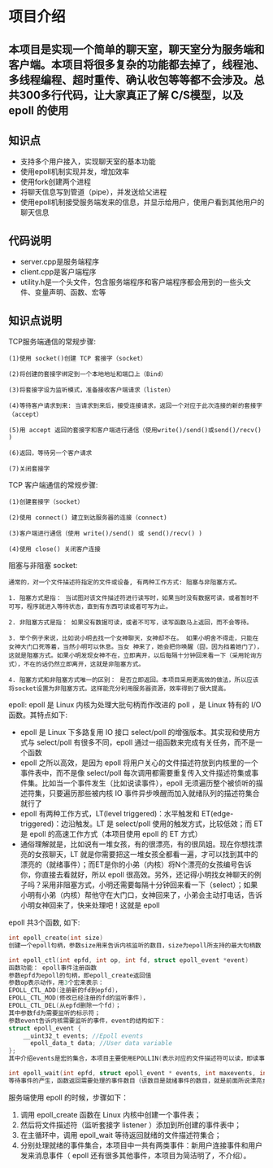 # 项目介绍

本项目是实现一个简单的聊天室，聊天室分为服务端和客户端。本项目将很多复杂的功能都去掉了，线程池、多线程编程、超时重传、确认收包等等都不会涉及。总共300多行代码，让大家真正了解 C/S模型，以及 epoll 的使用
------
## 知识点
+ 支持多个用户接入，实现聊天室的基本功能
+ 使用epoll机制实现并发，增加效率
+ 使用fork创建两个进程
+ 将聊天信息写到管道（pipe），并发送给父进程
+ 使用epoll机制接受服务端发来的信息，并显示给用户，使用户看到其他用户的聊天信息

## 代码说明
+ server.cpp是服务端程序
+ client.cpp是客户端程序
+ utility.h是一个头文件，包含服务端程序和客户端程序都会用到的一些头文件、变量声明、函数、宏等

## 知识点说明
TCP服务端通信的常规步骤:
```
(1)使用 socket()创建 TCP 套接字（socket）

(2)将创建的套接字绑定到一个本地地址和端口上（Bind）

(3)将套接字设为监听模式，准备接收客户端请求（listen）

(4)等待客户请求到来: 当请求到来后，接受连接请求，返回一个对应于此次连接的新的套接字（accept）

(5)用 accept 返回的套接字和客户端进行通信（使用write()/send()或send()/recv() )

(6)返回，等待另一个客户请求

(7)关闭套接字
```
TCP 客户端通信的常规步骤:
```
(1)创建套接字（socket）

(2)使用 connect() 建立到达服务器的连接（connect)

(3)客户端进行通信（使用 write()/send() 或 send()/recv() )

(4)使用 close() 关闭客户连接
```
阻塞与非阻塞 socket:
```
通常的，对一个文件描述符指定的文件或设备, 有两种工作方式: 阻塞与非阻塞方式。

1. 阻塞方式是指： 当试图对该文件描述符进行读写时，如果当时没有数据可读，或者暂时不可写，程序就进入等待状态，直到有东西可读或者可写为止。

2. 非阻塞方式是指： 如果没有数据可读，或者不可写，读写函数马上返回，而不会等待。

3. 举个例子来说，比如说小明去找一个女神聊天，女神却不在。 如果小明舍不得走，只能在女神大门口死等着，当然小明可以休息。当女 神来了，她会把你唤醒（囧，因为挡着她门了），这就是阻塞方式。如果小明发现女神不在，立即离开，以后每隔十分钟回来看一下（采用轮询方式），不在的话仍然立即离开，这就是非阻塞方式。

4. 阻塞方式和非阻塞方式唯一的区别： 是否立即返回。本项目采用更高效的做法，所以应该将socket设置为非阻塞方式。这样能充分利用服务器资源，效率得到了很大提高。
```

epoll:
epoll 是 Linux 内核为处理大批句柄而作改进的 poll ，是 Linux 特有的 I/O 函数。其特点如下:
+ epoll 是 Linux 下多路复用 IO 接口 select/poll 的增强版本。其实现和使用方式与 select/poll 有很多不同，epoll 通过一组函数来完成有关任务，而不是一个函数
+ epoll 之所以高效，是因为 epoll 将用户关心的文件描述符放到内核里的一个事件表中，而不是像 select/poll 每次调用都需要重复传入文件描述符集或事件集。比如当一个事件发生（比如说读事件），epoll 无须遍历整个被侦听的描述符集，只要遍历那些被内核 IO 事件异步唤醒而加入就绪队列的描述符集合就行了
+ epoll 有两种工作方式，LT(level triggered)：水平触发和 ET(edge-triggered)：边沿触发。LT 是 select/poll 使用的触发方式，比较低效；而 ET 是 epoll 的高速工作方式（本项目使用 epoll 的 ET 方式）
+ 通俗理解就是，比如说有一堆女孩，有的很漂亮，有的很凤姐。现在你想找漂亮的女孩聊天，LT 就是你需要把这一堆女孩全都看一遍，才可以找到其中的漂亮的（就绪事件）；而ET是你的小弟（内核）将N个漂亮的女孩编号告诉你，你直接去看就好，所以 epoll 很高效。另外，还记得小明找女神聊天的例子吗？采用非阻塞方式，小明还需要每隔十分钟回来看一下（select）；如果小明有小弟（内核）帮他守在大门口，女神回来了，小弟会主动打电话，告诉小明女神回来了，快来处理吧！这就是 epoll

epoll 共3个函数, 如下:
```c
int epoll_create(int size)
创建一个epoll句柄，参数size用来告诉内核监听的数目，size为epoll所支持的最大句柄数
```
```c
int epoll_ctl(int epfd, int op, int fd, struct epoll_event *event)
函数功能： epoll事件注册函数
参数epfd为epoll的句柄，即epoll_create返回值
参数op表示动作，用3个宏来表示：  
EPOLL_CTL_ADD(注册新的fd到epfd)， 
EPOLL_CTL_MOD(修改已经注册的fd的监听事件)，
EPOLL_CTL_DEL(从epfd删除一个fd)；
其中参数fd为需要监听的标示符；
参数event告诉内核需要监听的事件，event的结构如下：
struct epoll_event {
    __uint32_t events; //Epoll events
      epoll_data_t data; //User data variable
};
其中介绍events是宏的集合，本项目主要使用EPOLLIN(表示对应的文件描述符可以读，即读事件发生)，其他宏类型，可以google之!
```
```c
int epoll_wait(int epfd, struct epoll_event * events, int maxevents, int timeout)
等待事件的产生，函数返回需要处理的事件数目（该数目是就绪事件的数目，就是前面所说漂亮女孩的个数N）
```
服务端使用 epoll 的时候，步骤如下：

1. 调用 epoll_create 函数在 Linux 内核中创建一个事件表；
2. 然后将文件描述符（监听套接字 listener ）添加到所创建的事件表中；
3. 在主循环中，调用 epoll_wait 等待返回就绪的文件描述符集合；
4. 分别处理就绪的事件集合，本项目中一共有两类事件：新用户连接事件和用户发来消息事件（ epoll 还有很多其他事件，本项目为简洁明了，不介绍）。
